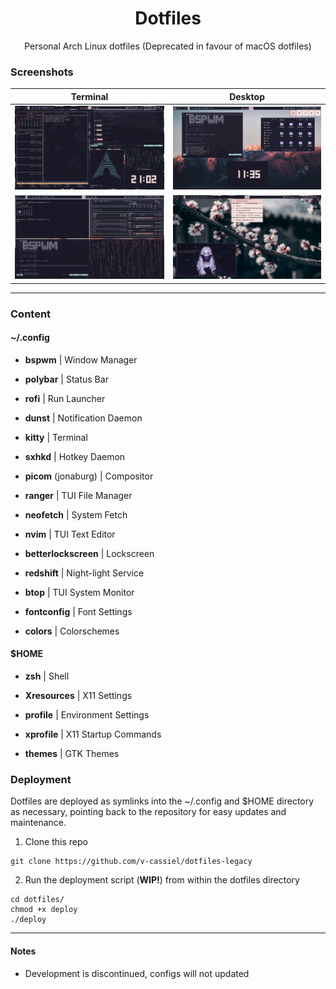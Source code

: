 <div align="center">
    <h1>Dotfiles</h1>
    <p>
        Personal Arch Linux dotfiles
        (Deprecated in favour of macOS dotfiles)
    </p>
</div>

### Screenshots

|                Terminal              |                 Desktop                  |
|:------------------------------------:|:------------------------------------:|
| ![screen1](./screenshots/term1.png) | ![screen2](./screenshots/desk1.png) |
| ![screen3](./screenshots/term2.png) | ![screen4](./screenshots/desk2.png) |

---

### Content

#### ~/.config

- **bspwm** | Window Manager

- **polybar** | Status Bar

- **rofi** | Run Launcher

- **dunst** | Notification Daemon

- **kitty** | Terminal

- **sxhkd** | Hotkey Daemon

- **picom** (jonaburg) | Compositor

- **ranger** | TUI File Manager

- **neofetch** | System Fetch

- **nvim** | TUI Text Editor

- **betterlockscreen** | Lockscreen

- **redshift** | Night-light Service

- **btop** | TUI System Monitor

- **fontconfig** | Font Settings

- **colors** | Colorschemes

#### $HOME 

- **zsh** | Shell

- **Xresources** | X11 Settings

- **profile** | Environment Settings

- **xprofile** | X11 Startup Commands

- **themes** | GTK Themes


### Deployment

Dotfiles are deployed as symlinks into the ~/.config and $HOME directory as necessary, pointing back to the repository for easy updates and maintenance.

1. Clone this repo
```
git clone https://github.com/v-cassiel/dotfiles-legacy
```

2. Run the deployment script (**WIP!**) from within the dotfiles directory
```
cd dotfiles/
chmod +x deploy
./deploy
```

---

#### Notes

- Development is discontinued, configs will not updated
